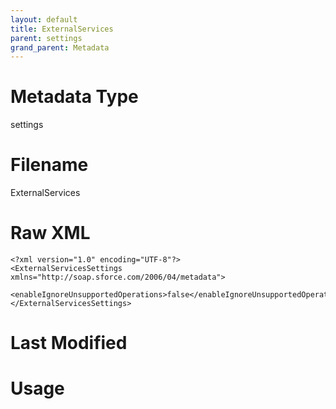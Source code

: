 ```yaml
---
layout: default
title: ExternalServices
parent: settings
grand_parent: Metadata
---
```

# Metadata Type
settings


# Filename 
ExternalServices


# Raw XML
```
<?xml version="1.0" encoding="UTF-8"?>
<ExternalServicesSettings xmlns="http://soap.sforce.com/2006/04/metadata">
    <enableIgnoreUnsupportedOperations>false</enableIgnoreUnsupportedOperations>
</ExternalServicesSettings>
```


# Last Modified


# Usage
